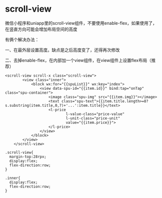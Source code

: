 # scroll-view

微信小程序和uniapp里的scroll-view组件，不要使用enable-flex，如果使用了，在竖直方向可能会增加布局空间的高度

有俩个解决办法：

一、在最外层设置高度。缺点是之后高度变了，还得再次修改

二、去掉enable-flex，在内部加一个view组件，在view组件上设置flex布局（推荐）

```wxml
<scroll-view scroll-x class="scroll-view">
        <view class="inner">
            <block wx:for="{{spuList}}" wx:key="index">
                <view data-spu-id="{{item.id}}" bind:tap="onTap" class="spu-container">
                    <image class="spu-img" src="{{item.img}}"></image>
                    <text class="spu-text">{{item.title.length>=8?s.substring(item.title,0,7)+'...':item.title}}</text>
                    <l-price
                            l-value-class="price-value"
                            l-unit-class="price-unit"
                            value="{{item.price}}">
                    </l-price>
                </view>
            </block>
        </view>
    </scroll-view>
```

```wxss
.scroll-view{
  margin-top:28rpx;
  display:flex;
  flex-direction:row;
}

.inner{
  display:flex;
  flex-direction:row;
}
```
